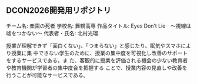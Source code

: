 ## DCON2026開発用リポジトリ
チーム名: 楽園の死者
学校名: 舞鶴高専
作品タイトル: Eyes Don’t Lie　～視線は嘘をつかない～
代表者・氏名: 北村光瑠

授業が理解できず「面白くない」、「つまらない」と感じたり、眠気やスマホにより授業に集
中できない学生のために、授業の集中度を可視化し改善のサポートをするサービスである。ま
た、客観的に授業を評価される機会の少ない教育者や教育機関が学習者の集中度合を把握する
ことで、授業内容の見直しや改善を行うことが可能なサービスである。
